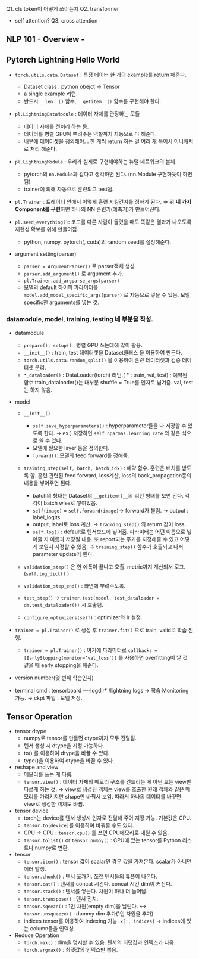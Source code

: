   
Q1. cls token이 어떻게 쓰이는지
Q2. transformer
- self attention?
Q3. cross attention
## NLP 101 - Overview -
  
## Pytorch Lightning Hello World
- `torch.utils.data.Dataset` : 특정 데이터 한 개의 example를 return 해준다.
    - Dataset class : python obejct → Tensor
    - a single example 리턴.
    - 반드시 `__len__()` 함수, `__getitem__()` 함수를 구현해야 한다.
- `pl.LightningDataModule` : 데이터 자체를 관장하는 모듈
    - 데이터 자체를 전처리 하는 등.
    - 데이터를 병렬 GPU에 뿌려주는 역할까지 자동으로 다 해준다.
    - 내부에 데이터셋을 정의해야. : 한 개씩 return 하는 걸 여러 개 묶어서 미니배치로 처리 해준다.
- `pl.LightningModule` : 우리가 실제로 구현해야하는 뉴럴 네트워크의 본체.
    - pytorch의 `nn.Module`과 같다고 생각하면 된다. (nn.Module 구현하듯이 하면 됨)
    - trainer에 의해 자동으로 훈련되고 test됨.
- `pl.Trainer` : 트레이너 안에서 어떻게 훈련 시킬건지를 정하게 된다.
⇒ 위 **네 가지 Component를 구현**하면 하나의 NN 훈련기(예측기)가 만들어진다.

- `pl.seed_everything()`: 코드를 다른 사람이 돌렸을 때도 똑같은 결과가 나오도록 재현성 확보를 위해 만들어짐.
    - python, numpy, pytorch(, cuda)의 random seed를 설정해준다.
- argument setting(parser)
    - `parser = ArgumentParser()` 로 parser객체 생성.
    - `parser.add_argument()` 로 argument 추가.
    - `pl.Trainer.add_argparse_args(parser)`
    - 모델의 default 하이퍼 파라미터를 `model.add_model_specific_args(parser)` 로 자동으로 넣을 수 있음. 모델 specific한 arguments를 넣는 것.




### **datamodule, model, training, testing** 네 부분을 작성.
- datamodule
    - `prepare(), setup()` : 병렬 GPU 쓰는데에 많이 활용.
    - `__init__()` : train, test 데이터셋을 Dataset클래스 을 이용하여 만든다.
    - `torch.utils.data.random_split()` 을 이용하여 훈련 데이터셋과 검증 데이터셋 분리.
    - `*_dataloader()` : DataLoader(torch) 리턴.( * : train, val, test) ; 예약된 함수
        train_dataloader()는 대부분 shuffle = True를 인자로 넘겨줌. val, test는 하지 않음.


- model
    - `__init__()`
        - `self.save_hyperparameters()` : hyperparameter들을 다 저장할 수 있도록 한다.
            → ex ) 저장하면 `self.hparmas.learning_rate` 와 같은 식으로 쓸 수 있다.
        - 모델에 필요한 layer 등을 정의한다.
        - `forward()`: 모델의 feed forward를 정해줌.
    - `training_step(self, batch, batch_idx)` : 예약 함수. 훈련은 배치를 받도록 함. 훈련 관련된 feed forward, loss계산, loss의 back_propagation등의 내용을 넣어주면 된다.
        - batch의 형태는 Dataset의 `__getitem()__`의 리턴 형태를 보면 된다. 각각이 batch wise로 쌓여있음.
        - `self(image)` = `self.forward(image)`→ forward가 불림.
            → output : label_logits
        - output, label로 loss 계산. → `training_step()` 의 return 값이 loss.
        - `self.log()` : default로 텐서보드에 넣어줌. 파라미터는 어떤 이름으로 넣어줄 지 이름과 저장될 내용. 또 report되는 주기를 지정해줄 수 있고 어떻게 보일지 지정할 수 있음.
        → `training_step()` 함수가 호출되고 나서 parameter update가 된다.
        
    - `validation_step()` 은 한 에폭이 끝나고 호출. metric까지 계산되서 로그.(`self.log_dict()` )
    - `validation_step_end()` : 화면에 뿌려주도록.
    - `test_step()` → `trainer.test(model, test_dataloader = dm.test_dataloader())` 시 호출됨.
    - `configure_optimizers(self)` : optimizer와 lr 설정.


- `trainer = pl.Trainer()` 로 생성 후 `trainer.fit()` 으로 train, valid로 학습 진행.
    - `trainer = pl.Trainer()` : 여기에 파라미터로 `callbacks = [EarlyStopping(monitor=’val_loss’)]` 를 사용하면 overfitting이 날 것 같을 때 early stopping을 해준다.

- version number(몇 번째 학습인지)
- terminal cmd : tensorboard —-logdir* /lightning logs
    → 학습 Monitoring 가능.
    → ckpt 파일 : 모델 저장.
    


## Tensor Operation
- tensor dtype
    - numpy로 tensor를 만들면 dtype까지 모두 전달됨.
    - 텐서 생성 시 dtype을 지정 가능하다.
    - to() 를 이용하여 dtype을 바꿀 수 있다.
    - type()을 이용하여 dtype을 바꿀 수 있다.
- reshape and view
    - 메모리를 쓰는 게 다름.
    - `tensor.view()` : 데이터 자체의 메모리 구조를 건드리는 게 아닌 보는 view만 다르게 하는 것. → view로 생성된 객체는 view를 호출한 원래 객체와 같은 메모리를 가리키지만 shape만 바꿔서 보임. 따라서 하나의 데이터를 바꾸면 view로 생성한 객체도 바뀜.
- tensor device
    - torch는 device를 텐서 생성시 인자로 전달해 주어 지정 가능. 기본값은 CPU.
    - `tensor.to(device)`를 이용하여 바꿔줄 수도 있다.
    - GPU → CPU : `tensor.cpu()` 를 쓰면 CPU메모리로 내릴 수 있음.
    - `tensor.tolist()` or `tensor.numpy()` : CPU에 있는 tensor를 Python 리스트나 numpy로 변환.
- tensor
    - `tensor.item()` : tensor 값이 scalar인 경우 값을 가져온다. scalar가 아니면 에러 발생.
    - `tensor.chunk()` : 텐서 쪼개기. 쪼갠 텐서들의 튜플이 나온다.
    - `tensor.cat()` : 텐서를 concat 시킨다. concat 시킨 dim이 커진다.
    - `tensor.stack()` : 텐서를 쌓는다. 차원이 하나 더 늘어남.
    - `tensor.transpose()` : 텐서 전치.
    - `tensor.sqeeze()` : 1인 차원(empty dim)을 날린다. ↔ `tensor.unsqueeze()` : dummy dim 추가(1인 차원을 추가)
    - indices tensor를 이용하여 Indexing 가능. `x[:, indices]` → indices에 있는 column들을 인덱싱.
- Reduce Operation
    - `torch.max()` : dim을 명시할 수 있음. 텐서의 최댓값과 인덱스가 나옴.
    - `torch.argmax()` : 최댓값의 인덱스만 뽑음.